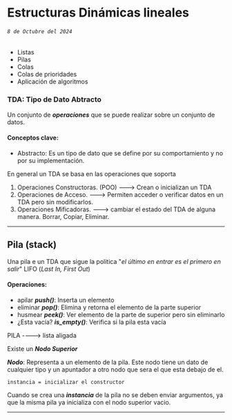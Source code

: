 # Estructuras Dinámicas lineales
###### `8 de Octubre del 2024`
- Listas
- Pilas
- Colas
- Colas de prioridades
- Aplicación de algoritmos

### TDA: Tipo de Dato Abtracto

Un conjunto de ***operaciones*** que se puede realizar sobre un conjunto de datos.

#### **Conceptos clave**:

- Abstracto: Es un tipo de dato que se define por su comportamiento y no por su implementación.

En general un TDA se basa en las operaciones que soporta

1. Operaciones Constructoras. (POO) ---> Crean o inicializan un TDA
2. Operaciones de Acceso. ---> Permiten acceder o verificar datos en un TDA pero sin modificarlos.
3. Operaciones Mificadoras. ---> cambiar el estado del TDA de alguna manera. Borrar, Copiar, Eliminar.

---

## Pila (stack)
Una pila e un TDA que sigue la politica "*el último en entrar es el primero en salir*" LIFO (*Last In, First Out*)

#### Operaciones: 
- apilar ***push()***: Inserta un elemento
- eliminar ***pop()***: Elimina y retorna el elemento de la parte superior 
- husmear ***peek()***: Ver elemento de la parte de superior pero sin eliminarlo
- ¿Esta vacía? ***is_empty()***: Verifica si la pila esta vacía

PILA ----> lista aligada

Existe un ***Nodo Superior***

***Nodo***: Representa a un elemento de la pila. Este nodo tiene un dato de cualquier tipo y un apuntador a otro nodo que sera el que esta debajo de el.

`instancia = inicializar el constructor`

Cuando se crea una ***instancia*** de la pila no se deben enviar argumentos, ya que la misma pila ya inicializa con el nodo superior vacio. 












---
